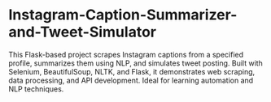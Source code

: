 # Instagram-Caption-Summarizer-and-Tweet-Simulator
This Flask-based project scrapes Instagram captions from a specified profile, summarizes them using NLP, and simulates tweet posting. Built with Selenium, BeautifulSoup, NLTK, and Flask, it demonstrates web scraping, data processing, and API development. Ideal for learning automation and NLP techniques.
